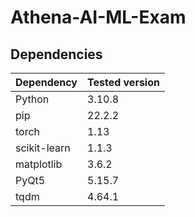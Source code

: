 # Athena-AI-ML-Exam

## Dependencies

| Dependency   | Tested version |
| ------------ | -------------- |
| Python       | 3.10.8         |
| pip          | 22.2.2         |
| torch        | 1.13           |
| scikit-learn | 1.1.3          |
| matplotlib   | 3.6.2          |
| PyQt5        | 5.15.7         |
| tqdm         | 4.64.1         |
